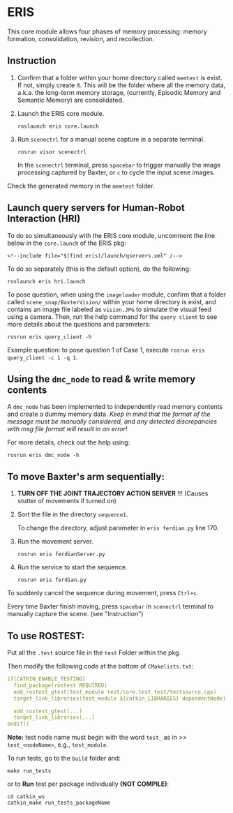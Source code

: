 # ERIS

This core module allows four phases of memory processing: memory formation, consolidation, revision, and recollection. 

## Instruction

1. Confirm that a folder within your home directory called `memtest` is exist. If not, simply create it. This will be the folder where all the memory data, a.k.a. the long-term memory storage, (currently, Episodic Memory and Semantic Memory) are consolidated.

2. Launch the ERIS core module.

	```
	roslaunch eris core.launch
	```

3. Run `scenectrl` for a manual scene capture in a separate terminal.

	```
	rosrun visor scenectrl
	```

	In the `scenectrl` terminal, press `spacebar` to trigger manually the image processing captured by Baxter, or `c` to cycle the input scene images.

Check the generated memory in the `memtest` folder.

## Launch query servers for Human-Robot Interaction (HRI)

To do so simultaneously with the ERIS core module, uncomment the line below in the `core.launch` of the ERIS pkg:

```
<!--include file="$(find eris)/launch/qservers.xml" /-->
```

To do so separately (this is the default option), do the following:

```
roslaunch eris hri.launch
```

To pose question, when using the `imageloader` module, confirm that a folder called `scene_snap/BaxterVision/` within your home directory is exist, and contains an image file labeled as `vision.JPG` to simulate the visual feed using a camera. Then, run the help command for the `query client` to see more details about the questions and parameters:

```
rosrun eris query_client -h
```

Example question: to pose question 1 of Case 1, execute `rosrun eris query_client -c 1 -q 1`.


## Using the `dmc_node` to read & write memory contents

A `dmc_node` has been implemented to independently read memory contents and create a dummy memory data. 
*Keep in mind that the format of the message must be manually considered, and any detected discrepancies with msg file format will result in an error!*

For more details, check out the help using:

```
rosrun eris dmc_node -h
```


## To move Baxter's arm sequentially:

1. **TURN OFF THE JOINT TRAJECTORY ACTION SERVER** !!! (Causes stutter of movements if turned on)
2. Sort the file in the directory `sequence1`.
	
	To change the directory, adjust parameter in `eris ferdian.py` line 170.

4. Run the movement server.

    ```
    rosrun eris ferdianServer.py
    ```

5. Run the service to start the sequence. 
    
    ```
    rosrun eris ferdian.py
    ```

To suddenly cancel the sequence during movement, press `Ctrl+c`.

Every time Baxter finish moving, press `spacebar` in `scenectrl` terminal to manually capture the scene. (see "Instruction")

## To use ROSTEST:

Put all the `.test` source file in the `test` Folder within the pkg.

Then modify the following code at the bottom of `CMakelists.txt`:

```yaml
if(CATKIN_ENABLE_TESTING)
  find_package(rostest REQUIRED)
  add_rostest_gtest(test_module test/core.test test/testsource.cpp)
  target_link_libraries(test_module ${catkin_LIBRARIES} dependentNode)  

  add_rostest_gtest(...)
  target_link_libraries(...)
endif()
```

**Note:** test node name must begin with the word `test_` as in >> `test_<nodeName>`, e.g., `test_module`.

To run tests, go to the `build` folder and:

```
make run_tests
```

or to **Run** test per package individually **(NOT COMPILE)**:

```
cd catkin_ws
catkin_make run_tests_packageName
```
